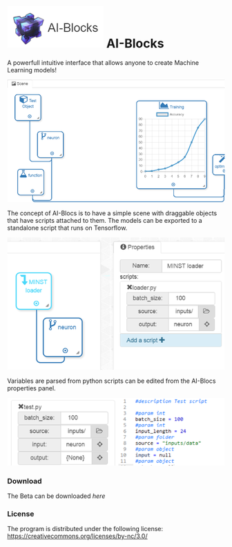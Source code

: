 # ![logo](logo.png) AI-Blocks
A powerfull intuitive interface that allows anyone to create Machine Learning models!

![scene view](sc1.png)

The concept of AI-Blocs is to have a simple scene with draggable objects that have scripts attached to them. The models can be exported to a standalone script that runs on Tensorflow. 

![script view](sc2.png)

Variables are parsed from python scripts can be edited from the AI-Blocs properties panel.

![script view](sc3.png)

### Download

The Beta can be downloaded *here* 

### License

The program is distributed under the following license: https://creativecommons.org/licenses/by-nc/3.0/
